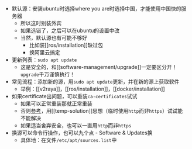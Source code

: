 - 默认源：安装ubuntu时选择where you are时选择中国，才能使用中国快的服务器
  - 所以这时别装外宾
  - 如果选错了，之后可以在ubuntu的设置中改
  - 当然，默认源也有可能不够好
    - 比如装[[ros/installation]]缺过包
    - 换阿里云搞定
- 更新列表：`sudo apt update`
  - 这是安全的，和[[software-management/upgrade]]一定要区分开！`upgrade`千万谨慎执行！
- 常见流程：添加新的源，用`sudo apt update`更新，并在新的源上获取软件
  - 举例：[[v2raya]]，[[ros/installation]]，[[docker/installation]]
- 如果certificate出问题，可以重装`ca-certificates`试试
  - 如果可以正常重装那就正常重装
  - 否则[参考](https://blog.csdn.net/Chaowanq/article/details/121559709)，用[[temp-solution]]思想（临时使用`http`而非`https`）试试能不能解决
  - 如果适当舍弃安全，也可以一直用`http`而非`https`
- 换源可以命令行操作，也可以九个点 - Software & Updates换
  - 具体地：在文件`/etc/apt/sources.list`中